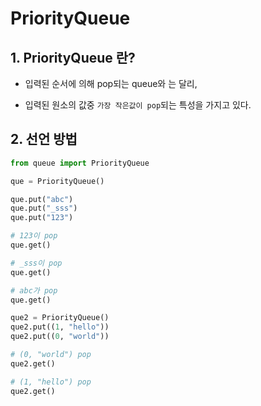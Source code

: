 # PriorityQueue

## 1. PriorityQueue 란?

* 입력된 순서에 의해 pop되는 queue와 는 달리,

* 입력된 원소의 값중 `가장 작은값이 pop`되는 특성을 가지고 있다.

## 2. 선언 방법

```python
from queue import PriorityQueue

que = PriorityQueue()

que.put("abc")
que.put("_sss")
que.put("123")

# 123이 pop
que.get()

# _sss이 pop
que.get()

# abc가 pop
que.get()

que2 = PriorityQueue()
que2.put((1, "hello"))
que2.put((0, "world"))

# (0, "world") pop
que2.get()

# (1, "hello") pop
que2.get()
```